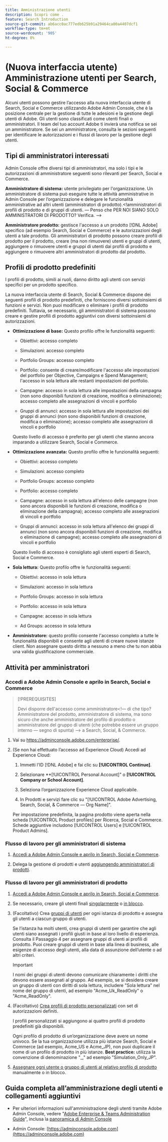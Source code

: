 ```yaml
---
title: Amministrazione utenti
description: Scopri come .
feature: Search Introduction
source-git-commit: ab6acc0ac777edb625b91a29464ca00a4407dcf1
workflow-type: tm+mt
source-wordcount: '905'
ht-degree: 0%

---
```


# (Nuova interfaccia utente) Amministrazione utenti per Search, Social &amp; Commerce

Alcuni utenti possono gestire l’accesso alla nuova interfaccia utente di Search, Social e Commerce utilizzando Adobe Admin Console, che è la posizione centrale per la gestione di tutte le adesioni e la gestione degli utenti di Adobe. Gli utenti sono classificati come utenti finali o amministratori. Il team del tuo account Adobe ti invierà una notifica se sei un amministratore. Se sei un amministratore, consulta le sezioni seguenti per identificare le autorizzazioni e i flussi di lavoro per la gestione degli utenti.<!-- How can you see what your user role is, or will your Adobe Account Team tell you? -->

## Tipi di amministratori interessati

Admin Console offre diversi tipi di amministratori, ma solo i tipi e le autorizzazioni di amministratore seguenti sono rilevanti per Search, Social e Commerce.

**Amministratore di sistema:** utente privilegiato per l&#39;organizzazione. Un amministratore di sistema può eseguire tutte le attività amministrative in Admin Console per l’organizzazione e delegare le funzionalità amministrative ad altri utenti (amministratori di prodotto).&lt;!amministratori di profili di prodotto e di gruppi di utenti.  — Penso che PER NOI SIANO SOLO AMMINISTRATORI DI PRODOTTO?  Verifica. —>

**Amministratore prodotto:** gestisce l&#39;accesso a un prodotto [!DNL Adobe] specifico (ad esempio Search, Social e Commerce) e le autorizzazioni degli utenti a tale prodotto. Gli amministratori di prodotto possono creare profili di prodotto per il prodotto, creare (ma non rimuovere) utenti e gruppi di utenti, aggiungere o rimuovere utenti e gruppi di utenti dai profili di prodotto e aggiungere o rimuovere altri amministratori di prodotto dal prodotto.

<!--
**Product profile admin:** Manages assigned product profiles for individual products. A product profile admin can add (but not remove) users and user groups to the organization; add or remove users and user groups from product profiles; and assign or revoke permissions from product profiles. [I don't think this is applicable: and manage the product roles for product profiles.]

**User group admin:** Manages assigned user groups and their access rights. A user group admin can add or remove users from groups and add or remove user group admins from groups.
-->

## Profili di prodotto predefiniti

I profili di prodotto, simili ai ruoli, danno diritto agli utenti con servizi specifici per un prodotto specifico.

La nuova interfaccia utente di Search, Social &amp; Commerce dispone dei seguenti profili di prodotto predefiniti, che forniscono diversi sottoinsiemi di funzioni e servizi. Non puoi modificare o eliminare i profili di prodotto predefiniti. Tuttavia, se necessario, gli amministratori di sistema possono creare e gestire profili di prodotto aggiuntivi con diversi sottoinsiemi di autorizzazioni.

* **Ottimizzazione di base:** Questo profilo offre le funzionalità seguenti:

   * Obiettivi: accesso completo

   * Simulazioni: accesso completo

   * Portfolio Groups: accesso completo

   * Portfolio: consente di creare/modificare l&#39;accesso alle impostazioni del portfolio per Objective, Campaigns e Spend Management; l&#39;accesso in sola lettura alle restanti impostazioni del portfolio.

   * Campagne: accesso in sola lettura alle impostazioni della campagna (non sono disponibili funzioni di creazione, modifica o eliminazione); accesso completo alle assegnazioni di vincoli e portfolio<!-- Is that the correct wording? -->

   * Gruppi di annunci: accesso in sola lettura alle impostazioni dei gruppi di annunci (non sono disponibili funzioni di creazione, modifica o eliminazione); accesso completo alle assegnazioni di vincoli e portfolio<!-- Is that the correct wording? -->

  Questo livello di accesso è preferito per gli utenti che stanno ancora imparando a utilizzare Search, Social e Commerce.

* **Ottimizzazione avanzata:** Questo profilo offre le funzionalità seguenti:

   * Obiettivi: accesso completo

   * Simulazioni: accesso completo

   * Portfolio Groups: accesso completo

   * Portfolio: accesso completo

   * Campagne: accesso in sola lettura all&#39;elenco delle campagne (non sono ancora disponibili le funzioni di creazione, modifica o eliminazione della campagna); accesso completo alle assegnazioni di vincoli e portfolio<!-- Is that the correct wording? -->

   * Gruppi di annunci: accesso in sola lettura all&#39;elenco dei gruppi di annunci (non sono ancora disponibili funzioni di creazione, modifica o eliminazione di campagne); accesso completo alle assegnazioni di vincoli e portfolio<!-- Is that the correct wording? -->

  Questo livello di accesso è consigliato agli utenti esperti di Search, Social e Commerce.

* **Sola lettura:** Questo profilo offre le funzionalità seguenti:

   * Obiettivi: accesso in sola lettura

   * Simulazioni: accesso in sola lettura

   * Portfolio Groups: accesso in sola lettura

   * Portfolio: accesso in sola lettura

   * Campagne: accesso in sola lettura

   * Ad Groups: accesso in sola lettura

* **Amministratore:** questo profilo consente l&#39;accesso completo a tutte le funzionalità disponibili e consente agli utenti di creare nuove istanze client. Non assegnare questo diritto a nessuno a meno che tu non abbia una valida giustificazione commerciale.

<!-- Do I need to include this? If so, adjust wording as needed

## Product-specific instances

 -->

## Attività per amministratori

### Accedi a Adobe Admin Console e aprilo in Search, Social e Commerce

>[!PREREQUISITES]
>
>Devi disporre dell&#39;accesso come amministratore&lt;!— di che tipo? Amministratore del prodotto, amministratore di sistema, ma sono sicuro che anche amministratore del profilo di prodotto o amministratore del gruppo di utenti (che potrebbe essere un gruppo interno — segno di spunta) —> a Search, Social, &amp; Commerce.

1. Vai su https://adminconsole.adobe.com/enterprise/.

1. (Se non hai effettuato l’accesso ad Experience Cloud) Accedi ad Experience Cloud:

   1. Immetti l&#39;ID [!DNL Adobe] e fai clic su **[!UICONTROL Continue]**.

   1. Selezionare **[!UICONTROL Personal Account]&quot; o **[!UICONTROL Company or School Account]**.<!-- Will it necessarily be "Company or School Account?" -->

   1. Seleziona l’organizzazione Experience Cloud applicabile.

   1. In Prodotti e servizi fare clic su &quot;[!UICONTROL Adobe Advertising, Search, Social, & Commerce — Org Name]&quot;.

   Per impostazione predefinita, la pagina prodotto viene aperta nella scheda [!UICONTROL Product profiles] per Ricerca, Social e Commerce. Schede aggiuntive includono [!UICONTROL Users] e [!UICONTROL Product Admins].

### Flusso di lavoro per gli amministratori di sistema

1. [Accedi a Adobe Admin Console e aprilo in Search, Social e Commerce](#open-admin-console).

1. Delega la gestione di prodotti e utenti [aggiungendo amministratori di prodotti](https://helpx.adobe.com/enterprise/using/admin-roles.html#enterprise).

<!-- what else? -->

### Flusso di lavoro per gli amministratori di prodotto

1. [Accedi a Adobe Admin Console e aprilo in Search, Social e Commerce](#open-admin-console).

1. Se necessario, creare gli utenti finali [singolarmente](https://helpx.adobe.com/enterprise/using/manage-users-individually.html) o [in blocco](https://helpx.adobe.com/enterprise/using/bulk-upload-users.html).

1. (Facoltativo) Crea [gruppi di utenti](https://helpx.adobe.com/enterprise/using/user-groups.html) per ogni istanza di prodotto e assegna gli utenti a ciascun gruppo di utenti.

   Se l’istanza ha molti utenti, crea gruppi di utenti per garantire che agli utenti siano assegnati i profili giusti in base al loro livello di esperienza. Consulta il Passaggio 4 per assegnare gruppi di utenti ai profili di prodotto. Puoi creare gruppi di utenti in base alla linea di business, alle esigenze di accesso degli utenti, alla data di assunzione dell’utente o ad altri criteri.

   >[!IMPORTANT]
   >
   >I nomi dei gruppi di utenti devono comunicare chiaramente i diritti che devono essere assegnati al gruppo. Ad esempio, se si desidera creare un gruppo di utenti con diritti di sola lettura, includere &quot;Sola lettura&quot; nel nome del gruppo di utenti, ad esempio &quot;Acme_Uk_ReadOnly&quot; o &quot;Acme_ReadOnly&quot;.

1. (Facoltativo) [Crea profili di prodotto personalizzati](https://helpx.adobe.com/enterprise/using/manage-product-profiles.html) con set di autorizzazioni definiti.

   I profili personalizzati si aggiungono ai quattro profili di prodotto predefiniti già disponibili.

   Ogni profilo di prodotto di un’organizzazione deve avere un nome univoco. Se la tua organizzazione utilizza più istanze Search, Social e Commerce (ad esempio, Acme_US e Acme_JP), non puoi duplicare il nome di un profilo di prodotto in più istanze. **Best practice:** utilizza la convenzione di denominazione &quot;<Name>_<Instance>,&quot; ad esempio &quot;Simulation_Only_JP&quot;.

1. [Assegnare ogni utente o gruppo di utenti al relativo profilo di prodotto](https://helpx.adobe.com/enterprise/using/manage-product-profiles.html) manualmente o in blocco.

## Guida completa all’amministrazione degli utenti e collegamenti aggiuntivi

* Per ulteriori informazioni sull&#39;amministrazione degli utenti tramite Adobe Admin Console, vedere &quot;[Adobe Enterprise &amp; Teams Administration Guide](https://helpx.adobe.com/enterprise/admin-guide.html)&quot;, inclusa la [panoramica di Admin Console](https://helpx.adobe.com/it/enterprise/using/admin-console.html)

* Admin Console: [https://adminconsole.adobe.com](https://adminconsole.adobe.com)
